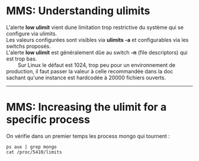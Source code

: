 # MMS: Understanding ulimits

L'alerte **low ulimit** vient dune limitation trop restrictive du système qui se configure via ulimits.  
Les valeurs configurées sont visibles via **ulimits -a** et configurables via les switchs proposés.  
L'alerte **low ulimit** est généralement dûe au switch **-n** (file descriptors) qui est trop bas.  
        Sur Linux le défaut est 1024, trop peu pour un environnement de production, il faut passer la valeur à celle recommandée dans la doc sachant qu'une instance est hardcodée à 20000 fichiers ouverts.

----


# MMS: Increasing the ulimit for a specific process

On vérifie dans un premier temps les process mongo qui tournent :
```Shell
ps aux | grep mongo
cat /proc/5410/limits
```
